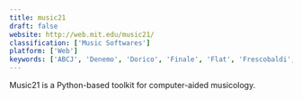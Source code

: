 ```yaml
---
title: music21
draft: false 
website: http://web.mit.edu/music21/
classification: ['Music Softwares']
platform: ['Web']
keywords: ['ABCJ', 'Denemo', 'Dorico', 'Finale', 'Flat', 'Frescobaldi', 'Guitar Pro 7', 'Hutsy', 'Impro-Visor', 'LilyPond', 'NoteWorthy Composer', 'NtEd', 'Odesi', 'OpenMPT', 'Rosegarden', 'Sibelius', 'SoundSlice', 'StaffPad', 'Tracklib', 'TuxGuitar']
---
```

Music21 is a Python-based toolkit for computer-aided musicology.